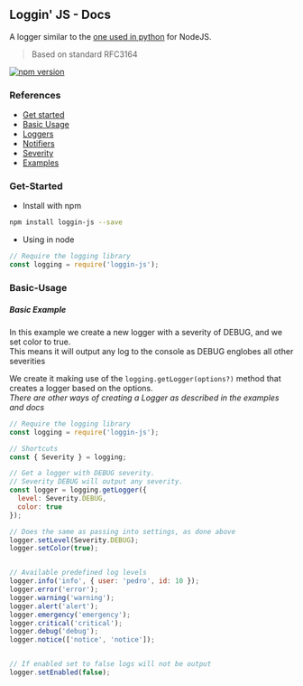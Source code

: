 ## Loggin' JS - Docs
A logger similar to the [one used in python](https://docs.python.org/2/library/logging.html) for NodeJS.

> Based on standard RFC3164

[![npm version](https://badge.fury.io/js/loggin-js.svg)](https://badge.fury.io/js/loggin-js)
<!-- [![npm](https://img.shields.io/npm/dw/localeval.svg)](https://www.npmjs.com/package/loggin-js)
[![node](https://img.shields.io/node/v/passport.svg)](https://www.npmjs.com/package/loggin-js) -->

### References
* [Get started](#Get-Started)
* [Basic Usage](#Basic-Usage)
* [Loggers](/docs/Logger.md)
* [Notifiers](/docs/Notifier.md)
* [Severity](/docs/Severity.md)
* [Examples](/docs/Examples.md)


### Get-Started
* Install with npm
```bash
npm install loggin-js --save
```

* Using in node
```js
// Require the logging library
const logging = require('loggin-js');
```

### Basic-Usage
##### Basic Example
In this example we create a new logger with a severity of DEBUG, and we set color to true.  
This means it will output any log to the console as DEBUG englobes all other severities

We create it making use of the `logging.getLogger(options?)` method that creates a logger based on the options.  
_There are other ways of creating a Logger as described in the examples and docs_

```js
// Require the logging library
const logging = require('loggin-js');

// Shortcuts
const { Severity } = logging;

// Get a logger with DEBUG severity. 
// Severity DEBUG will output any severity.
const logger = logging.getLogger({
  level: Severity.DEBUG,
  color: true
});

// Does the same as passing into settings, as done above
logger.setLevel(Severity.DEBUG);
logger.setColor(true);


// Available predefined log levels
logger.info('info', { user: 'pedro', id: 10 });
logger.error('error');
logger.warning('warning');
logger.alert('alert');
logger.emergency('emergency');
logger.critical('critical');
logger.debug('debug');
logger.notice(['notice', 'notice']);


// If enabled set to false logs will not be output
logger.setEnabled(false);
```





<!-- ### Loggers
#### ConsoleLogger
Logs to the console.
* Extends from [Logger](#Logger)

#### FileLogger
Logs to one or more files, depending on configuration.
* Extends from [Logger](#Logger)

#### RemoteLogger
Logs to some remote service.
* Extends from [Logger](#Logger)

#### Logger
* .log(message: `string`, data: `any`, severity: [`Severity`](#Severity), channel: `string`)
* .debug(message: `string`, data: `any`, channel: `string`) | Severity.DEBUG
* .warning(message: `string`, data: `any`, channel: `string`) | Severity.WARNING
* .alert(message: `string`, data: `any`, channel: `string`) | Severity.ALERT
* .emergency(message: `string`, data: `any`, channel: `string`) | Severity.EMERGENCY
* .error(message: `string`, data: `any`, channel: `string`) | Severity.ERROR
* .info(message: `string`, data: `any`, channel: `string`) | Severity.INFO -->
